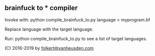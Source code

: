 brainfuck to * compiler
-----------------------

Invoke with:
	python compile_brainfuck_to.py language < myprogram.bf

Replace language with the target language.

Run:
	python compile_brainfuck_to.py
to see a list of target languages.


(C) 2016-2019 by folkert@vanheusden.com
